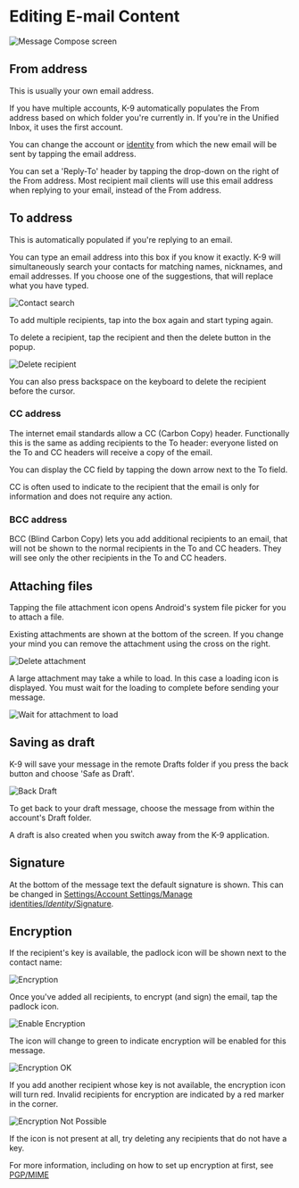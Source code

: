 # Editing E-mail Content

![Message Compose screen](img/sending_edit.png)

## From address

This is usually your own email address.

If you have multiple accounts, K-9 automatically populates the From address based on which folder you're
currently in. If you're in the Unified Inbox, it uses the first account.

You can change the account or [identity](../settings/account.md#manage-identities) from which the
new email will be sent by tapping the email address.

You can set a 'Reply-To' header by tapping the drop-down on the right of the From address. Most recipient
mail clients will use this email address when replying to your email, instead of the From address.

## To address

This is automatically populated if you're replying to an email.

You can type an email address into this box if you know it exactly. K-9 will simultaneously search
your contacts for matching names, nicknames, and email addresses. If you choose one of the suggestions,
that will replace what you have typed.

![Contact search](img/sending_compose_to.png)

To add multiple recipients, tap into the box again and start typing again.

To delete a recipient, tap the recipient and then the delete button in the popup.

![Delete recipient](img/sending_compose_to_delete.png)

You can also press backspace on the keyboard to delete the recipient before the cursor.

### CC address

The internet email standards allow a CC (Carbon Copy) header. Functionally this is the same as adding recipients to the To
header: everyone listed on the To and CC headers will receive a copy of the email.

You can display the CC field by tapping the down arrow next to the To field.

CC is often used to indicate to the recipient that the email is only for information and does not
require any action.

### BCC address

BCC (Blind Carbon Copy) lets you add additional recipients to an email, that will not be shown to the
normal recipients in the To and CC headers. They will see only the other recipients in the To and CC headers.

## Attaching files

Tapping the file attachment icon opens Android's system file picker for you to attach a file. 

Existing attachments are shown at the bottom of the screen. If you change your mind you can remove 
the attachment using the cross on the right.

![Delete attachment](img/sending_remove_attachment.png)

A large attachment may take a while to load. In this case a loading icon is displayed. You must
wait for the loading to complete before sending your message.

![Wait for attachment to load](img/sending_compose_wait.png)

## Saving as draft

K-9 will save your message in the remote Drafts folder if you press the back button and choose 'Safe as Draft'.

![Back Draft](img/sending_compose_draft.png)

To get back to your draft message, choose the message from within the account's Draft folder.

A draft is also created when you switch away from the K-9 application. 

## Signature

At the bottom of the message text the default signature is shown. This can be changed in
[Settings/Account Settings/Manage identities/*Identity*/Signature](../settings/account.md#signature).

## Encryption

If the recipient's key is available, the padlock icon will be shown next to the contact name:

![Encryption](img/sending_encryption.png)

Once you've added all recipients, to encrypt (and sign) the email, tap the padlock icon.

![Enable Encryption](img/sending_encryption_enable.png)

The icon will change to green to indicate encryption will be enabled for this message.

![Encryption OK](img/sending_encryption_ok.png)

If you add another recipient whose key is not available, the encryption icon will turn red. Invalid
recipients for encryption are indicated by a red marker in the corner.

![Encryption Not Possible](img/sending_encryption_not_possible.png)

If the icon is not present at all, try deleting any recipients that do not have a key.

For more information, including on how to set up encryption at first, see [PGP/MIME](../security/pgpmime.md)